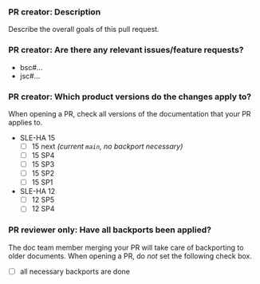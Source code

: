 ### PR creator: Description

Describe the overall goals of this pull request.


### PR creator: Are there any relevant issues/feature requests?

* bsc#...
* jsc#...


### PR creator: Which product versions do the changes apply to?

When opening a PR, check all versions of the documentation that your PR applies to.

- SLE-HA 15
  - [ ] 15 next *(current `main`, no backport necessary)*
  - [ ] 15 SP4
  - [ ] 15 SP3
  - [ ] 15 SP2
  - [ ] 15 SP1
- SLE-HA 12
  - [ ] 12 SP5
  - [ ] 12 SP4

### PR reviewer only: Have all backports been applied?

The doc team member merging your PR will take care of backporting to older documents.
When opening a PR, do *not* set the following check box.

- [ ] all necessary backports are done
